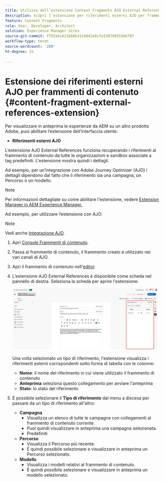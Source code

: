 ```yaml
---
title: Utilizzo dell’estensione Content Fragments AJO External References
description: Scopri l’estensione per riferimenti esterni AJO per frammenti di contenuto
feature: Content Fragments
role: User, Developer, Architect
solution: Experience Manager Sites
source-git-commit: f755a5c621b68b3110642e6cfe150798555b6707
workflow-type: tm+mt
source-wordcount: '289'
ht-degree: 1%

---
```



# Estensione dei riferimenti esterni AJO per frammenti di contenuto {#content-fragment-external-references-extension}

Per visualizzare in anteprima le esperienze da AEM su un altro prodotto Adobe, puoi abilitare l’estensione dell’interfaccia utente:

* **Riferimenti esterni AJO**

L’estensione AJO External References funziona recuperando i riferimenti al frammento di contenuto da tutte le organizzazioni e sandbox associate a tag predefiniti. L&#39;estensione mostra quindi i dettagli.

Ad esempio, per un’integrazione con Adobe Journey Optimizer (AJO) i dettagli dipendono dal fatto che il riferimento sia una campagna, un Percorso o un modello.

>[!NOTE]
>
>Per informazioni dettagliate su come abilitare l&#39;estensione, vedere [Extension Manager in AEM Experience Manager.](https://developer.adobe.com/uix/docs/extension-manager/)

Ad esempio, per utilizzare l’estensione con AJO:

>[!NOTE]
>
>Vedi anche [Integrazione AJO](https://experienceleague.adobe.com/it/docs/journey-optimizer/using/integrations/aem-fragments).

1. Apri [Console Frammenti di contenuto](/help/sites-cloud/administering/content-fragments/overview.md#content-fragments-console).

1. Passa al frammento di contenuto, il frammento creato e utilizzato nei vari canali di AJO.

1. Apri il frammento di contenuto nell&#39;[editor](/help/sites-cloud/administering/content-fragments/managing.md#editing-the-content-of-your-fragment).

1. L’estensione AJO External References è disponibile come scheda nel pannello di destra. Seleziona la scheda per aprire l&#39;estensione:

   ![Estensione riferimenti esterni AJO](/help/sites-cloud/administering/content-fragments/assets/cf-ajo-fragment-external-references-extension.png)

   Una volta selezionato un tipo di riferimento, l&#39;estensione visualizza i riferimenti esterni corrispondenti sotto forma di tabella con le colonne:

   * **Nome**: il nome del riferimento in cui viene utilizzato il frammento di contenuto
   * **Anteprima** seleziona questo collegamento per avviare l&#39;anteprima
   * **Stato**: lo stato del riferimento

1. È possibile selezionare il **Tipo di riferimento** dal menu a discesa per passare da un tipo di riferimento all&#39;altro:

   * **Campagna**
      * Visualizza un elenco di tutte le campagne con collegamenti al frammento di contenuto corrente.
      * Puoi quindi visualizzare in anteprima una campagna selezionata.
      * Predefiniti
   * **Percorso**
      * Visualizza il Percorso più recente.
      * È quindi possibile selezionare e visualizzare in anteprima un Percorso selezionato.
   * **Modello**
      * Visualizza i modelli relativi al frammento di contenuto.
      * È quindi possibile selezionare e visualizzare in anteprima un modello selezionato.